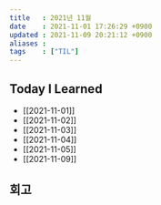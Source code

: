 ```yaml
---
title   : 2021년 11월 
date    : 2021-11-01 17:26:29 +0900
updated : 2021-11-09 20:21:12 +0900
aliases : 
tags    : ["TIL"]
---
```

## Today I Learned  
- [[2021-11-01]]
- [[2021-11-02]]
- [[2021-11-03]]
- [[2021-11-04]]
- [[2021-11-05]]
- [[2021-11-09]]
## 회고
